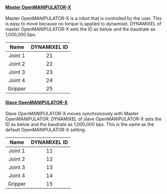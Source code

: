 
#### [Master OpenMANIPULATOR-X](#master-openmanipulators-x)
Master OpenMANIPULATOR-X is a robot that is controlled by the user. This is easy to move because no torque is applied to dynamixel. DYNAMIXEL of master OpenMANIPULATOR-X sets the ID as below and the baudrate as 1,000,000 bps.

|  Name   | DYNAMIXEL ID |
|:-------:|:------------:|
| Joint 1 |      21      |
| Joint 2 |      22      |
| Joint 3 |      23      |
| Joint 4 |      24      |
| Gripper |      25      |

#### [Slave OpenMANIPULATOR-X](#slave-openmanipulators-x)
Slave OpenMANIPULATOR-X moves synchronously with Master OpenMANIPULATOR. DYNAMIXEL of slave OpenMANIPULATOR-X sets the ID as below and the baudrate as 1,000,000 bps. This is the same as the default OpenMANIPULATOR-X setting.

|  Name   | DYNAMIXEL ID |
|:-------:|:------------:|
| Joint 1 |      11      |
| Joint 2 |      12      |
| Joint 3 |      13      |
| Joint 4 |      14      |
| Gripper |      15      |

